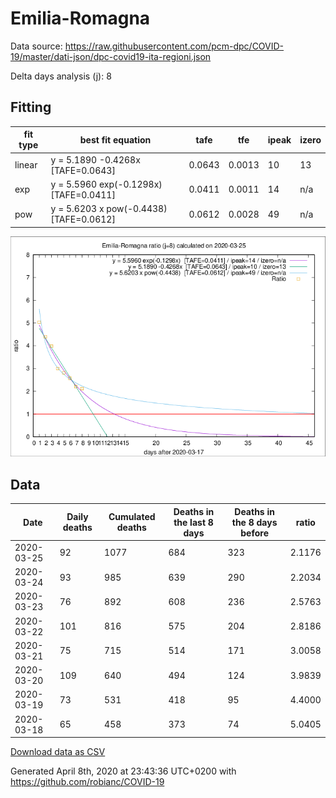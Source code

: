 # Emilia-Romagna

Data source: https://raw.githubusercontent.com/pcm-dpc/COVID-19/master/dati-json/dpc-covid19-ita-regioni.json

Delta days analysis (j): 8

## Fitting 
|fit type|best fit equation|tafe|tfe|ipeak|izero|
|-------|-----|--------|------|---|---|
|linear|y = 5.1890 -0.4268x  [TAFE=0.0643]|0.0643|0.0013|10|13|
|exp|y = 5.5960 exp(-0.1298x)  [TAFE=0.0411]|0.0411|0.0011|14|n/a|
|pow|y = 5.6203 x pow(-0.4438)  [TAFE=0.0612]|0.0612|0.0028|49|n/a|

![Plot](COVID-19_emilia-romagna_j8_2020-03-25.png)

## Data
|Date|Daily deaths|Cumulated deaths|Deaths in the last 8 days|Deaths in the 8 days before|ratio|
|----|----------|-----------|-------|--------------------|-----|
|2020-03-25|92|1077|684|323|2.1176|
|2020-03-24|93|985|639|290|2.2034|
|2020-03-23|76|892|608|236|2.5763|
|2020-03-22|101|816|575|204|2.8186|
|2020-03-21|75|715|514|171|3.0058|
|2020-03-20|109|640|494|124|3.9839|
|2020-03-19|73|531|418|95|4.4000|
|2020-03-18|65|458|373|74|5.0405|

[Download data as CSV](COVID-19_emilia-romagna_j8_2020-03-25.csv)

Generated April 8th, 2020 at 23:43:36 UTC+0200 with https://github.com/robianc/COVID-19
